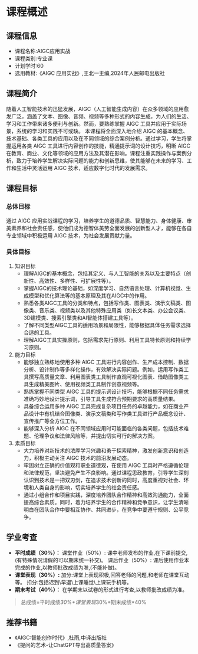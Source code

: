 # 课程概述
## 课程信息
- 课程名称:AIGC应用实战
- 课程类别:专业课
- 计划学时:60
- 选用教材:《AIGC 应用实战》,王北一主编,2024年人民邮电出版社

## 课程简介
随着人工智能技术的迅猛发展，AIGC（人工智能生成内容）在众多领域的应用愈发广泛，涵盖了文本、图像、音频、视频等多种形式的内容生成，为人们的生活、学习和工作带来诸多便利与创新。然而，要熟练掌握 AIGC 工具并应用于实际场景，系统的学习和实践不可或缺。
本课程将全面深入地介绍 AIGC 的基本概念、技术基础、各类工具的应用以及在不同领域的综合案例分析。通过学习，学生将掌握运用各类 AIGC 工具进行内容创作的技能，精通提示词的设计技巧，明晰 AIGC 在教育、商业、文化等领域的应用方法及其潜在影响。课程注重实践操作与案例分析，致力于培养学生解决实际问题的能力和创新思维，使其能够在未来的学习、工作和生活中灵活运用 AIGC 技术，适应数字化时代的发展需求。

## 课程目标
### 总体目标
通过 AIGC 应用实战课程的学习，培养学生的道德品质、智慧能力、身体健康、审美素养和社会责任感，使他们成为德智体美劳全面发展的创新型人才，能够在各自专业领域中积极运用 AIGC 技术，为社会发展贡献力量。

### 具体目标
1. 知识目标
   - 理解AIGC的基本概念，包括其定义、与人工智能的关系以及主要特点（创新性、高效性、多样性、可扩展性等）。
   - 掌握AIGC的技术理论基础，如深度学习、自然语言处理、计算机视觉、生成模型和优化算法等的基本原理及其在AIGC中的作用。
   - 熟悉各类AIGC工具的分类和特点，包括写作类、图表类、演示文稿类、图像类、音乐类、视频类以及其他特殊应用类（如长文本类、办公会议类、3D建模类、搜索引擎类和AI智能体搭建工具等）。
   - 了解不同类型AIGC工具的适用场景和局限性，能够根据具体任务需求选择合适的工具。
   - 理解AIGC工具实操原则，包括需求先行原则、利用工具特长原则和持续学习原则。
2. 能力目标
   - 能够独立熟练地使用多种 AIGC 工具进行内容创作、生产成本控制、数据分析、设计制作等多样化操作，有效解决实际问题。例如，运用写作类工具撰写高质量文章、利用图表类工具制作直观可视化图表、借助图像类工具生成精美图片、使用视频类工具制作创意视频等。
   - 熟练掌握不同类型 AIGC 工具的提示词设计技巧，能够根据不同任务需求准确巧妙地设计提示词，引导工具生成符合预期要求的高质量结果。
   - 具备综合运用多种 AIGC 工具完成复杂项目任务的卓越能力，如在商业产品设计中有机结合图像类、演示文稿类和写作类工具进行产品概念设计、宣传推广等全方位工作。
   - 能够深入分析 AIGC 在不同领域应用时可能面临的各类问题，包括技术难题、伦理争议和法律风险等，并提出切实可行的解决方案。
3. 素质目标
   - 大力培养对新技术的浓厚学习兴趣和勇于探索精神，激发创新意识和创造力，积极主动关注 AIGC 技术的前沿发展动态。
   - 牢固树立正确的价值观和职业道德观，在使用 AIGC 工具时严格遵循伦理和法律规范，坚决避免产生不良影响。通过课程思政教育，引导学生深刻认识到技术是一把双刃剑，在追求技术创新的同时，高度重视对社会、环境和人类自身的影响，切实培养学生的社会责任感。
   - 通过小组合作和项目实践，深度培养团队合作精神和高效沟通能力，全面提高综合素质。同时，着力培养学生的合作精神和竞争意识，让学生清晰明白在团队合作中要相互协作、共同进步，在竞争中要遵守规则、公平竞争。

## 学业考查
* **平时成绩（30%）：**
课堂作业（50%）: 课中老师发布的作业,在下课前提交,(有特殊情况请假的可以期末统一补交)。
课后作业（50%）: 课后使用作业本完成的作业,以教师批改成绩为准,(不能补做)。
* **课堂表现（30%）:**
加分:课堂上表现积极,回答老师的问题,和老师在课堂互动等。
扣分:包括迟到\早退\上课睡觉\上课玩手机等。
* **期末考试（40%）：**
在学期末以试卷的形式进行考查,以教师批改成绩为准。
> 总成绩=平时成绩*30%+课堂表现*30%+期末成绩*40%

## 推荐书籍
- 《AIGC:智能创作时代》,杜雨,中译出版社
- 《提问的艺术-让ChatGPT导出高质量答案》